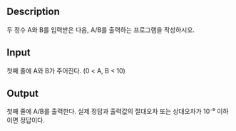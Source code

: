 ## Description
두 정수 A와 B를 입력받은 다음, A/B를 출력하는 프로그램을 작성하시오.

## Input
첫째 줄에 A와 B가 주어진다. (0 < A, B < 10)

## Output
첫째 줄에 A/B를 출력한다. 실제 정답과 출력값의 절대오차 또는 상대오차가 10⁻⁹ 이하이면 정답이다.

